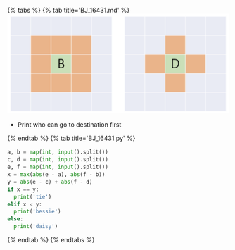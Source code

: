 {% tabs %}
{% tab title='BJ_16431.md' %}
![](images/20210301_211735.png)
* Print who can go to destination first

{% endtab %}
{% tab title='BJ_16431.py' %}

```py
a, b = map(int, input().split())
c, d = map(int, input().split())
e, f = map(int, input().split())
x = max(abs(e - a), abs(f - b))
y = abs(e - c) + abs(f - d)
if x == y:
  print('tie')
elif x < y:
  print('bessie')
else:
  print('daisy')
```

{% endtab %}
{% endtabs %}